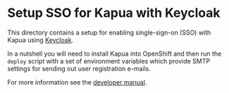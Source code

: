 # Setup SSO for Kapua with Keycloak

This directory contains a setup for enabling single-sign-on (SSO) with Kapua
using [Keycloak](http://www.keycloak.org/).

In a nutshell you will need to install Kapua into OpenShift and then run the `deploy`
script with a set of environment variables which provide SMTP settings for sending out
user registration e-mails.

For more information see the [developer manual](https://download.eclipse.org/kapua/docs/develop/developer-guide/en/sso.html#openshift).
